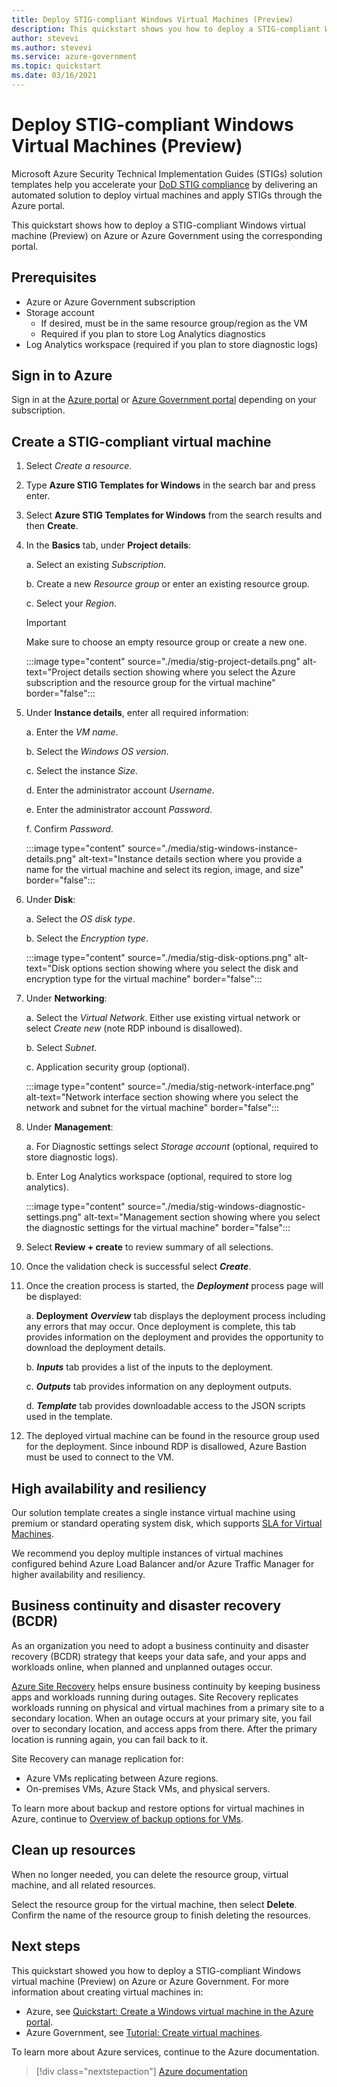 ```yaml
---
title: Deploy STIG-compliant Windows Virtual Machines (Preview)
description: This quickstart shows you how to deploy a STIG-compliant Windows VM (Preview) from Azure Marketplace
author: stevevi
ms.author: stevevi
ms.service: azure-government
ms.topic: quickstart
ms.date: 03/16/2021
---
```


# Deploy STIG-compliant Windows Virtual Machines (Preview)

Microsoft Azure Security Technical Implementation Guides (STIGs) solution templates help you accelerate your [DoD STIG compliance](https://public.cyber.mil/stigs/) by delivering an automated solution to deploy virtual machines and apply STIGs through the Azure portal.

This quickstart shows how to deploy a STIG-compliant Windows virtual machine (Preview) on Azure or Azure Government using the corresponding portal.

## Prerequisites

- Azure or Azure Government subscription
- Storage account
  - If desired, must be in the same resource group/region as the VM
  - Required if you plan to store Log Analytics diagnostics
- Log Analytics workspace (required if you plan to store diagnostic logs)

## Sign in to Azure

Sign in at the [Azure portal](https://ms.portal.azure.com/) or [Azure Government portal](https://portal.azure.us/) depending on your subscription.

## Create a STIG-compliant virtual machine

1. Select *Create a resource*.
1. Type **Azure STIG Templates for Windows** in the search bar and press enter.
1. Select **Azure STIG Templates for Windows** from the search results and then **Create**.
1. In the **Basics** tab, under **Project details**:

    a. Select an existing *Subscription*.

    b. Create a new *Resource group* or enter an existing resource group.

    c. Select your *Region*.

    > [!IMPORTANT]
    > Make sure to choose an empty resource group or create a new one.
    
    :::image type="content" source="./media/stig-project-details.png" alt-text="Project details section showing where you select the Azure subscription and the resource group for the virtual machine" border="false":::

1. Under **Instance details**, enter all required information:

    a. Enter the *VM name*.

    b. Select the *Windows OS version*.

    c. Select the instance *Size*.

    d. Enter the administrator account *Username*.

    e. Enter the administrator account *Password*.

    f. Confirm *Password*.

    :::image type="content" source="./media/stig-windows-instance-details.png" alt-text="Instance details section where you provide a name for the virtual machine and select its region, image, and size" border="false":::

1. Under **Disk**:

    a. Select the *OS disk type*.

    b. Select the *Encryption type*.

    :::image type="content" source="./media/stig-disk-options.png" alt-text="Disk options section showing where you select the disk and encryption type for the virtual machine" border="false":::

1. Under **Networking**:

    a. Select the *Virtual Network*. Either use existing virtual network or select *Create new* (note RDP inbound is disallowed).

    b. Select *Subnet*.

    c. Application security group (optional).

    :::image type="content" source="./media/stig-network-interface.png" alt-text="Network interface section showing where you select the network and subnet for the virtual machine" border="false":::

1. Under **Management**:

    a. For Diagnostic settings select *Storage account* (optional, required to store diagnostic logs).

    b. Enter Log Analytics workspace (optional, required to store log analytics).

    :::image type="content" source="./media/stig-windows-diagnostic-settings.png" alt-text="Management section showing where you select the diagnostic settings for the virtual machine" border="false":::

1. Select **Review + create** to review summary of all selections.

1. Once the validation check is successful select ***Create***.

1. Once the creation process is started, the ***Deployment*** process page will be displayed:

    a.  **Deployment** ***Overview*** tab displays the deployment process including any errors that may occur. Once deployment is
        complete, this tab provides information on the deployment and provides the opportunity to download the deployment details.

    b.  ***Inputs*** tab provides a list of the inputs to the deployment.

    c.  ***Outputs*** tab provides information on any deployment outputs.

    d.  ***Template*** tab provides downloadable access to the JSON scripts used in the template.

1. The deployed virtual machine can be found in the resource group used for the deployment. Since inbound RDP is disallowed, Azure Bastion must be used to connect to the VM.

## High availability and resiliency
 
Our solution template creates a single instance virtual machine using premium or standard operating system disk, which supports [SLA for Virtual Machines](https://azure.microsoft.com/support/legal/sla/virtual-machines/v1_9/).
 
We recommend you deploy multiple instances of virtual machines configured behind Azure Load Balancer and/or Azure Traffic Manager for higher availability and resiliency.
 
## Business continuity and disaster recovery (BCDR)
 
As an organization you need to adopt a business continuity and disaster recovery (BCDR) strategy that keeps your data safe, and your apps and workloads online, when planned and unplanned outages occur.
 
[Azure Site Recovery](../site-recovery/site-recovery-overview.md) helps ensure business continuity by keeping business apps and workloads running during outages. Site Recovery replicates workloads running on physical and virtual machines from a primary site to a secondary location. When an outage occurs at your primary site, you fail over to secondary location, and access apps from there. After the primary location is running again, you can fail back to it.
 
Site Recovery can manage replication for:
 
- Azure VMs replicating between Azure regions.
- On-premises VMs, Azure Stack VMs, and physical servers.
 
To learn more about backup and restore options for virtual machines in Azure, continue to [Overview of backup options for VMs](../virtual-machines/backup-recovery.md).

## Clean up resources

When no longer needed, you can delete the resource group, virtual machine, and all related resources.

Select the resource group for the virtual machine, then select **Delete**. Confirm the name of the resource group to finish deleting the resources.

## Next steps

This quickstart showed you how to deploy a STIG-compliant Windows virtual machine (Preview) on Azure or Azure Government. For more information about creating virtual machines in:

- Azure, see [Quickstart: Create a Windows virtual machine in the Azure portal](../virtual-machines/windows/quick-create-portal.md).
- Azure Government, see [Tutorial: Create virtual machines](./documentation-government-quickstarts-vm.md).

To learn more about Azure services, continue to the Azure documentation.

> [!div class="nextstepaction"]
> [Azure documentation](../index.yml)

